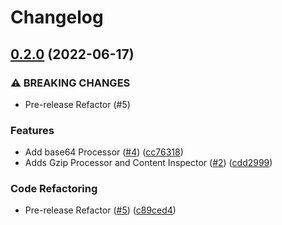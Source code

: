 # Changelog

## [0.2.0](https://github.com/brexhq/substation/compare/v0.1.0...v0.2.0) (2022-06-17)


### ⚠ BREAKING CHANGES

* Pre-release Refactor (#5)

### Features

* Add base64 Processor ([#4](https://github.com/brexhq/substation/issues/4)) ([cc76318](https://github.com/brexhq/substation/commit/cc7631811b59515321478918be5efaa19430649b))
* Adds Gzip Processor and Content Inspector ([#2](https://github.com/brexhq/substation/issues/2)) ([cdd2999](https://github.com/brexhq/substation/commit/cdd29999f850a77458063415dbe6b285ea3ebcc4))


### Code Refactoring

* Pre-release Refactor ([#5](https://github.com/brexhq/substation/issues/5)) ([c89ced4](https://github.com/brexhq/substation/commit/c89ced4fd1a69a23492c163471b7dcc861d0c892))
